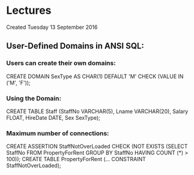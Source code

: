 # Lectures
Created Tuesday 13 September 2016

User-Defined Domains in ANSI SQL:
---------------------------------

### Users can create their own domains:
CREATE DOMAIN SexType AS CHAR(1)
DEFAULT 'M'
CHECK (VALUE IN ('M', 'F'));


### Using the Domain:
CREATE TABLE Staff (StaffNo VARCHAR(5),
Lname VARCHAR(20), Salary FLOAT,
HireDate DATE, Sex SexType);


### Maximum number of connections:
CREATE ASSERTION StaffNotOverLoaded
CHECK (NOT EXISTS
(SELECT StaffNo FROM PropertyForRent
GROUP BY StaffNo HAVING COUNT (*) > 100));
CREATE TABLE PropertyForRent (...
CONSTRAINT StaffNotOverLoaded);

